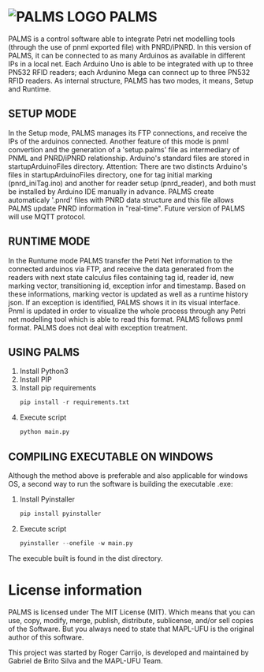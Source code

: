 # ![PALMS LOGO](ico.ico) PALMS

PALMS is a control software able to integrate Petri net modelling tools (through the use of pnml exported file) with PNRD/iPNRD. In this version of PALMS, it can be connected to as many Arduinos as available in different IPs in a local net. Each Arduino Uno is able to be integrated with up to three PN532 RFID readers; each Ardunino Mega can connect up to three PN532 RFID readers. As internal structure, PALMS has two modes, it means, Setup and Runtime.

## SETUP MODE

In the Setup mode, PALMS manages its FTP connections, and receive the IPs of the arduinos connected. Another feature of this mode is pnml convertion and the generation of a 'setup.palms' file as intermediary of PNML and PNRD/iPNRD relationship. Arduino's standard files are stored in startupArduinoFiles directory. Attention: There are two distincts Arduino's files in startupArduinoFiles directory, one for tag initial marking (pnrd_iniTag.ino) and another for reader setup (pnrd_reader), and both must be installed by Arduino IDE manually in advance. PALMS create automaticaly '.pnrd' files with PNRD data structure and this file allows PALMS update PNRD information in "real-time". Future version of PALMS will use MQTT protocol.

## RUNTIME MODE
In the Runtume mode PALMS transfer the Petri Net information to the connected arduinos via FTP, and receive the data generated from the readers with next state calculus files containing tag id, reader id, new marking vector, transitioning id, exception infor and timestamp. Based on these informations, marking vector is updated as well as a runtime history json. If an exception is identified, PALMS shows it in its visual interface. Pnml is updated in order to visualize the whole process through any Petri net modelling tool which is able to read this format. PALMS follows pnml format. PALMS does not deal with exception treatment.

## USING PALMS

1. Install Python3
2. Install PIP
3. Install pip requirements
    ```python
    pip install -r requirements.txt
    ```
4. Execute script
    ```python
    python main.py
    ```

## COMPILING EXECUTABLE ON WINDOWS
Although the method above is preferable and also applicable for windows OS, a second way to run the software is building the executable .exe:

1. Install Pyinstaller
    ```python
    pip install pyinstaller
    ```
2. Execute script
    ```python
    pyinstaller --onefile -w main.py
    ```
The execuble built is found in the dist directory.

# License information
PALMS is licensed under The MIT License (MIT). Which means that you can use, copy, modify, merge, publish, distribute, sublicense, and/or sell copies of the Software. But you always need to state that MAPL-UFU is the original author of this software.

This project was started by Roger Carrijo, is developed and maintained by Gabriel de Brito Silva and the MAPL-UFU Team.
